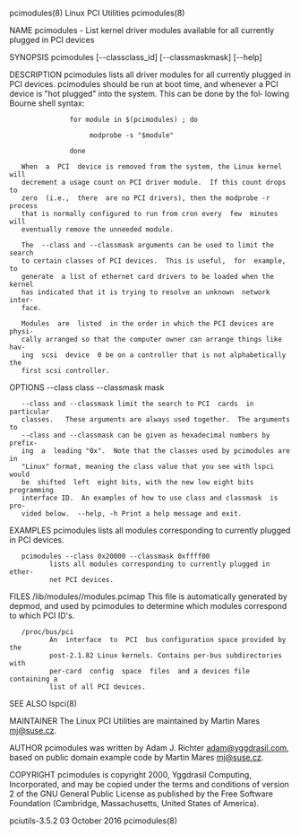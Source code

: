 pcimodules(8)                Linux PCI Utilities                pcimodules(8)

NAME
       pcimodules  -  List  kernel driver modules available for all currently
       plugged in PCI devices

SYNOPSIS
       pcimodules [--classclass_id] [--classmaskmask] [--help]

DESCRIPTION
       pcimodules lists all driver modules for all currently plugged  in  PCI
       devices.   pcimodules  should  be run at boot time, and whenever a PCI
       device is "hot plugged" into the system.  This can be done by the fol‐
       lowing Bourne shell syntax:

                   for module in $(pcimodules) ; do

                        modprobe -s "$module"

                   done

       When  a  PCI  device is removed from the system, the Linux kernel will
       decrement a usage count on PCI driver module.  If this count drops  to
       zero  (i.e.,  there  are no PCI drivers), then the modprobe -r process
       that is normally configured to run from cron every  few  minutes  will
       eventually remove the unneeded module.

       The  --class and --classmask arguments can be used to limit the search
       to certain classes of PCI devices.  This is useful,  for  example,  to
       generate  a list of ethernet card drivers to be loaded when the kernel
       has indicated that it is trying to resolve an unknown  network  inter‐
       face.

       Modules  are  listed  in the order in which the PCI devices are physi‐
       cally arranged so that the computer owner can arrange things like hav‐
       ing  scsi  device  0 be on a controller that is not alphabetically the
       first scsi controller.

OPTIONS
       --class class --classmask mask

       --class and --classmask limit the search to PCI  cards  in  particular
       classes.   These arguments are always used together.  The arguments to
       --class and --classmask can be given as hexadecimal numbers by prefix‐
       ing  a  leading "0x".  Note that the classes used by pcimodules are in
       "Linux" format, meaning the class value that you see with lspci  would
       be  shifted  left  eight bits, with the new low eight bits programming
       interface ID.  An examples of how to use class and classmask  is  pro‐
       vided below.  --help, -h Print a help message and exit.

EXAMPLES
       pcimodules
              lists  all  modules  corresponding  to currently plugged in PCI
              devices.

       pcimodules --class 0x20000 --classmask 0xffff00
              lists all modules corresponding to currently plugged in  ether‐
              net PCI devices.

FILES
       /lib/modules/<kernel-version>/modules.pcimap
              This  file  is  automatically  generated by depmod, and used by
              pcimodules to determine which modules correspond to  which  PCI
              ID's.

       /proc/bus/pci
              An  interface  to  PCI  bus configuration space provided by the
              post-2.1.82 Linux kernels. Contains per-bus subdirectories with
              per-card  config  space  files  and a devices file containing a
              list of all PCI devices.

SEE ALSO
       lspci(8)

MAINTAINER
       The Linux PCI Utilities are maintained by Martin Mares <mj@suse.cz>.

AUTHOR
       pcimodules was written by Adam J. Richter <adam@yggdrasil.com>,  based
       on public domain example code by Martin Mares <mj@suse.cz>.

COPYRIGHT
       pcimodules  is  copyright 2000, Yggdrasil Computing, Incorporated, and
       may be copied under the terms and conditions of version 2 of  the  GNU
       General  Public  License  as published by the Free Software Foundation
       (Cambridge, Massachusetts, United States of America).

pciutils-3.5.2                 03 October 2016                  pcimodules(8)
